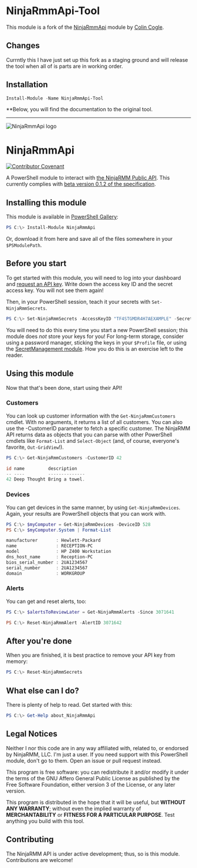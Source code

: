 # NinjaRmmApi-Tool

This module is a fork of the [NinjaRmmApi](https://github.com/rhymeswithmogul/NinjaRMM-PowerShell) module by [Colin Cogle](https://github.com/rhymeswithmogul).

## Changes

Currntly this I have just set up this fork as a staging ground and will release the tool when all of is parts are in working order. 

## Installation
```powershell
Install-Module -Name NinjaRmmApi-Tool
```

**Below, you will find the documentation to the original tool.
<hr>

![NinjaRmmApi logo](https://raw.githubusercontent.com/rhymeswithmogul/NinjaRMM-PowerShell/main/NinjaRmmApi.png)
# NinjaRmmApi
[![Contributor Covenant](https://img.shields.io/badge/Contributor%20Covenant-v2.0%20adopted-ff69b4.svg)](https://github.com/rhymeswithmogul/NinjaRMM-PowerShell/blob/main/CODE_OF_CONDUCT.md) 

A PowerShell module to interact with [the NinjaRMM Public API](https://www.ninjarmm.com/dev-api/).  This currently complies with [beta version 0.1.2 of the specification](https://ninjaresources.s3.amazonaws.com/PublicApi/0.1.2/NinjaRMM%20Public%20API%20v0.1.2.pdf).

## Installing this module
This module is available in [PowerShell Gallery](https://www.powershellgallery.com/packages/NinjaRmmApi):
```powershell
PS C:\> Install-Module NinjaRmmApi
```
Or, download it from here and save all of the files somewhere in your `$PSModulePath`.

## Before you start
To get started with this module, you will need to log into your dashboard and [request an API key](https://app.ninjarmm.com/#/configuration/integrations/api).  Write down the access key ID and the secret access key.  You will not see them again!

Then, in your PowerShell session, teach it your secrets with `Set-NinjaRmmSecrets`.
```powershell
PS C:\> Set-NinjaRmmSecrets -AccessKeyID "TF4STGMDR4H7AEXAMPLE" -SecretAccessKey "eh14c4ngchhu6283he03j6o7ar2fcuca0example"
```
You will need to do this every time you start a new PowerShell session;  this module does *not* store your keys for you!  For long-term storage, consider using a password manager, sticking the keys in your `$Profile` file, or using the [SecretManagement module](https://github.com/powershell/secretmanagement).  How you do this is an exercise left to the reader.

## Using this module
Now that that's been done, start using their API!

### Customers
You can look up customer information with the `Get-NinjaRmmCustomers` cmdlet.  With no arguments, it returns a list of all customers.  You can also use the -CustomerID parameter to fetch a specific customer.  The NinjaRMM API returns data as objects that you can parse with other PowerShell cmdlets like `Format-List` and `Select-Object` (and, of course, everyone's favorite, `Out-GridView`!).
```powershell
PS C:\> Get-NinjaRmmCustomers -CustomerID 42

id name         description
-- ----         --------------
42 Deep Thought Bring a towel.
```

### Devices
You can get devices in the same manner, by using `Get-NinjaRmmDevices`.  Again, your results are PowerShell objects that you can work with.
```powershell
PS C:\> $myComputer = Get-NinjaRmmDevices -DeviceID 528
PS C:\> $myComputer.System | Format-List

manufacturer       : Hewlett-Packard
name               : RECEPTION-PC
model              : HP Z400 Workstation
dns_host_name      : Reception-PC
bios_serial_number : 2UA1234567
serial_number      : 2UA1234567
domain             : WORKGROUP
```

### Alerts
You can get and reset alerts, too:
```powershell
PS C:\> $alertsToReviewLater = Get-NinjaRmmAlerts -Since 3071641

PS C:\> Reset-NinjaRmmAlert -AlertID 3071642
```

## After you're done
When you are finished, it is best practice to remove your API key from memory:
```powershell
PS C:\> Reset-NinjaRmmSecrets
```

## What else can I do?
There is plenty of help to read.  Get started with this:
```powershell
PS C:\> Get-Help about_NinjaRmmApi
```

## Legal Notices
Neither I nor this code are in any way affiliated with, related to, or endorsed by NinjaRMM, LLC.  I'm just a user.  If you need support with this PowerShell module, don't go to them.  Open an issue or pull request instead.

This program is free software:  you can redistribute it and/or modify it under the terms of the GNU Affero General Public License as published by the Free Software Foundation, either version 3 of the License, or any later version.

This program is distributed in the hope that it will be useful, but **WITHOUT ANY WARRANTY**; without even the implied warranty of **MERCHANTABILITY** or **FITNESS FOR A PARTICULAR PURPOSE**.  Test anything you build with this tool.

## Contributing
The NinjaRMM API is under active development;  thus, so is this module.  Contributions are welcome!
